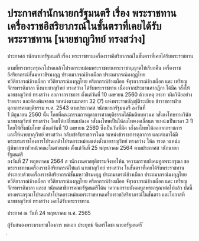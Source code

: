 
# ประกาศสำนักนายกรัฐมนตรี เรื่อง พระราชทานเครื่องราชอิสริยาภรณ์ในชั้นตราที่เคยได้รับพระราชทาน [นายชาญวิทย์ ทรงสว่าง]
      
      

      
      

ประกาศส านักนายกรัฐมนตรี 
เรื่อง  พระราชทานเครื่องราชอิสริยาภรณ์ในชั้นตราที่เคยได้รับพระราชทาน 
 
 
ตามที่ทรงพระกรุณาโปรดเกล้าโปรดกระหม่อมพระราชทานพระราชานุญาตให้เรียกคืน
เครื่องราชอิสริยาภรณ์ชั้นมหาวชิรมงกุฎ  ประถมาภรณ์ช้างเผือก  ประถมาภรณ์มงกุฎไทย   
ทวีติยาภรณ์ช้างเผือก  ทวีติยาภรณ์มงกุฎไทย  ตริตาภรณ์ช้างเผือก  จัตุรถาภรณ์ช้างเผือก  และ 
เหรียญจักรพรรดิมาลา  ซึ่งนายชาญวิทย์  ทรงสว่าง  ได้รับพระราชทาน  เนื่องจากประธานศาลฎีกา 
ได้มีค าสั่งให้นายชาญวิทย์  ทรงสว่าง  ออกจากราชการ  ตั้งแต่วันที่  10  เมษายน  2560  ด้วยเหตุ 
กระท าผิดวินัยอย่างร้ายแรง  และต้องพ้นจากต าแหน่งตามมาตรา  32  (7)  แห่งพระราชบัญญัติระเบียบ 
ข้าราชการฝ่ายตุลาการศาลยุติธรรม  พ.ศ.  2543  ตามประกาศส านักนายกรัฐมนตรี  ลงวันที่   
1  มิถุนายน  2560  นั้น 
โดยที่คณะกรรมการตุลาการศาลยุติธรรมได้มีมติทบทวนค าสั่งลงโทษทางวินัย 
นายชาญวิทย์  ทรงสว่าง  โดยให้เปลี่ยนแปลงค าสั่งลงโทษเป็นให้ลงโทษงดเลื่อนต าแหน่งเป็นเวลา  3  ปี  
โดยให้เริ่มนับโทษ  ตั้งแต่วันที่  10  เมษายน  2560  ซึ่งเป็นวันที่มีค าสั่งลงโทษให้ออกจากราชการ  
และให้นายชาญวิทย์  ทรงสว่าง  กลับเข้ารับราชการในต าแหน่งข้าราชการตุลาการ  และต่อมาได้มี 
พระบรมราชโองการโปรดเกล้าโปรดกระหม่อมแต่งตั้งนายชาญวิทย์  ทรงสว่าง  ให้ด ารงต าแหน่ง   
ผู้พิพากษาหัวหน้าคณะในศาลแพ่ง  ตั้งแต่วันที่  25  พฤษภาคม  2564  ตามประกาศส านักนายกรัฐมนตรี   
ลงวันที่  27  พฤษภาคม  2564  ส านักงานศาลยุติธรรมจึงขอให้น าความกราบบังคมทูลพระกรุณา 
ขอพระราชทานเครื่องราชอิสริยาภรณ์ให้แก่  นายชาญวิทย์  ทรงสว่าง  ในชั้นตราที่เคยได้รับพระราชทาน   
ประกอบด้วยเครื่องราชอิสริยาภรณ์ชั้นมหาวชิรมงกุฎ  ประถมาภรณ์ช้างเผือก  ประถมาภรณ์มงกุฎไทย   
ทวีติยาภรณ์ช้างเผือก  ทวีติยาภรณ์มงกุฎไทย  ตริตาภรณ์ช้างเผือก  จัตุรถาภรณ์ช้างเผือก  และ 
เหรียญจักรพรรดิมาลา  และส านักเลขาธิการคณะรัฐมนตรีได้น าความกราบบังคมทูลพระกรุณาต่อไปแล้ว 
บัดนี้  ทรงพระกรุณาโปรดเกล้าโปรดกระหม่อมพระราชทานเครื่องราชอิสริยาภรณ์ในชั้นตรา
และโอกาสที่  นายชาญวิทย์  ทรงสว่าง  เคยได้รับพระราชทาน 
 
ประกาศ  ณ  วันที่  24  พฤษภาคม  พ.ศ.  2565 
 
ผู้รับสนองพระบรมราชโองการ 
พลเอก ประยุทธ์  จันทร์โอชา 
นายกรัฐมนตรี 
้
 
่
 